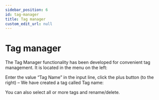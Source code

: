 ```yaml
---
sidebar_position: 6
id: tag-manager
title: Tag manager
custom_edit_url: null
---
```


# Tag manager

The Tag Manager functionality has been developed for convenient tag management. It is located in the menu on the left:

<!-- ![Docusaurus logo](/img/docusaurus.png) -->

Enter the value “Tag Name” in the input line, click the plus button (to the right) – We have created a tag called Tag name:

<!-- ![Docusaurus logo](/img/docusaurus.png) -->

You can also select all or more tags and rename/delete.

